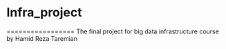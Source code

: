 # Infra_project
=================
The final project for big data infrastructure course by Hamid Reza Taremian

